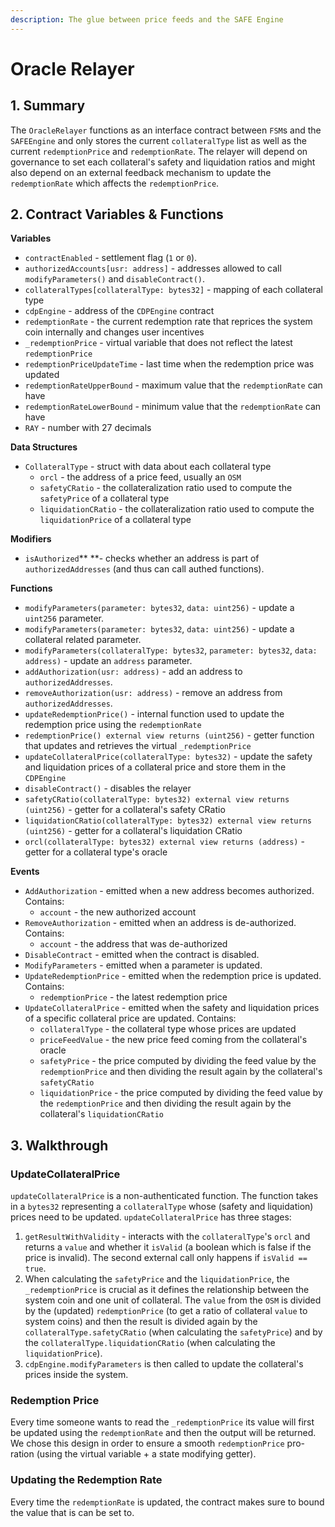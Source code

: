 ```yaml
---
description: The glue between price feeds and the SAFE Engine
---
```


# Oracle Relayer

## 1. Summary <a href="1-introduction" id="1-introduction"></a>

The `OracleRelayer` functions as an interface contract between `FSM`s and the `SAFEEngine` and only stores the current `collateralType` list as well as the current `redemptionPrice` and `redemptionRate`. The relayer will depend on governance to set each collateral's safety and liquidation ratios and might also depend on an external feedback mechanism to update the `redemptionRate` which affects the `redemptionPrice`.

## 2. Contract Variables & Functions <a href="2-contract-details" id="2-contract-details"></a>

**Variables**

* `contractEnabled` - settlement flag (`1` or `0`).
* `authorizedAccounts[usr: address]` - addresses allowed to call `modifyParameters()` and `disableContract()`.
* `collateralTypes[collateralType: bytes32]` - mapping of each collateral type
* `cdpEngine` - address of the `CDPEngine` contract
* `redemptionRate` - the current redemption rate that reprices the system coin internally and changes user incentives
* `_redemptionPrice` - virtual variable that does not reflect the latest `redemptionPrice`
* `redemptionPriceUpdateTime` - last time when the redemption price was updated
* `redemptionRateUpperBound` - maximum value that the `redemptionRate` can have
* `redemptionRateLowerBound` - minimum value that the `redemptionRate` can have
* `RAY` - number with 27 decimals

**Data Structures**

* `CollateralType` - struct with data about each collateral type
  * `orcl` - the address of a price feed, usually an `OSM`
  * `safetyCRatio` - the collateralization ratio used to compute the `safetyPrice` of a collateral type
  * `liquidationCRatio` - the collateralization ratio used to compute the `liquidationPrice` of a collateral type

**Modifiers**

* `isAuthorized`** **- checks whether an address is part of `authorizedAddresses` (and thus can call authed functions).

**Functions**

* `modifyParameters(parameter: bytes32`, `data: uint256)` - update a `uint256` parameter.
* `modifyParameters(parameter: bytes32`, `data: uint256)` - update a collateral related parameter.
* `modifyParameters(collateralType: bytes32`, `parameter: bytes32`, `data: address)` - update an `address` parameter.
* `addAuthorization(usr: address)` - add an address to `authorizedAddresses`.
* `removeAuthorization(usr: address)` - remove an address from `authorizedAddresses`.
* `updateRedemptionPrice()` - internal function used to update the redemption price using the  `redemptionRate`
* `redemptionPrice() external view returns (uint256)` - getter function that updates and retrieves the virtual `_redemptionPrice`
* `updateCollateralPrice(collateralType: bytes32)` - update the safety and liquidation prices of a collateral price and store them in the `CDPEngine`
* `disableContract()` - disables the relayer
* `safetyCRatio(collateralType: bytes32) external view returns (uint256)` - getter for a collateral's safety CRatio
* `liquidationCRatio(collateralType: bytes32) external view returns (uint256)` - getter for a collateral's liquidation CRatio
* `orcl(collateralType: bytes32) external view returns (address)` - getter for a collateral type's oracle

**Events**

* `AddAuthorization` - emitted when a new address becomes authorized. Contains:
  * `account` - the new authorized account
* `RemoveAuthorization` - emitted when an address is de-authorized. Contains:
  * `account` - the address that was de-authorized
* `DisableContract` - emitted when the contract is disabled.
* `ModifyParameters` - emitted when a parameter is updated.
* `UpdateRedemptionPrice` - emitted when the redemption price is updated. Contains:
  * `redemptionPrice` - the latest redemption price
* `UpdateCollateralPrice` - emitted when the safety and liquidation prices of a specific collateral price are updated. Contains:
  * `collateralType` - the collateral type whose prices are updated
  * `priceFeedValue` - the new price feed coming from the collateral's oracle
  * `safetyPrice` - the price computed by dividing the feed value by the `redemptionPrice` and then dividing the result again by the collateral's `safetyCRatio`
  * `liquidationPrice` - the price computed by dividing the feed value by the `redemptionPrice` and then dividing the result again by the collateral's `liquidationCRatio`

## 3. Walkthrough <a href="3-key-mechanisms-and-concepts" id="3-key-mechanisms-and-concepts"></a>

### UpdateCollateralPrice <a href="poke" id="poke"></a>

`updateCollateralPrice` is a non-authenticated function. The function takes in a `bytes32` representing a `collateralType` whose (safety and liquidation) prices need to be updated. `updateCollateralPrice` has three stages:

1. `getResultWithValidity` - interacts with the `collateralType`'s `orcl` and returns a `value` and whether it  `isValid` (a boolean which is false if the price is invalid). The second external call only happens if `isValid == true`.
2. When calculating the `safetyPrice` and the `liquidationPrice`, the `_redemptionPrice` is crucial as it defines the relationship between the system coin and one unit of collateral. The `value` from the `OSM` is  divided by the (updated) `redemptionPrice` (to get a ratio of collateral `value` to system coins) and then the result is divided again by the `collateralType.safetyCRatio` (when calculating the `safetyPrice`) and by the `collateralType.liquidationCRatio` (when calculating the `liquidationPrice`).
3. `cdpEngine.modifyParameters` is then called to update the collateral's prices inside the system.

### Redemption Price

Every time someone wants to read the `_redemptionPrice` its value will first be updated using the `redemptionRate` and then the output will be returned. We chose this design in order to ensure a smooth  `redemptionPrice` pro-ration (using the virtual variable + a state modifying getter).

### Updating the Redemption Rate

Every time the `redemptionRate` is updated, the contract makes sure to bound the value that is can be set to.
